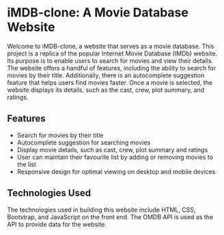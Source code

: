 # iMDB-clone: A Movie Database Website
Welcome to iMDB-clone, a website that serves as a movie database. This project is a replica of the popular Internet Movie Database (IMDb) website. Its purpose is to enable users to search for movies and view their details. The website offers a handful of features, including the ability to search for movies by their title. Additionally, there is an autocomplete suggestion feature that helps users find movies faster. Once a movie is selected, the website displays its details, such as the cast, crew, plot summary, and ratings.

## Features
- Search for movies by their title
- Autocomplete suggestion for searching movies
- Display movie details, such as cast, crew, plot summary and ratings
- User can maintain their favourite list by adding or removing movies to the list
- Responsive design for optimal viewing on desktop and mobile devices
## Technologies Used
The technologies used in building this website include HTML, CSS, Bootstrap, and JavaScript on the front end. 
The OMDB API is used as the API to provide data for the website.


